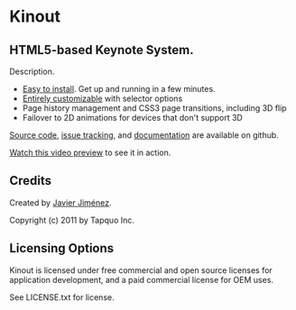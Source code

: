 Kinout
=======

HTML5-based Keynote System.
------------------------------------------------------------------
Description.

- [Easy to install](http://). Get up and running in a few minutes.
- [Entirely customizable](http://) with selector options
- Page history management and CSS3 page transitions, including 3D flip
- Failover to 2D animations for devices that don't support 3D

[Source code](http://github.com/soyjavi/kinout), [issue tracking](http://github.com/soyjavi/kinout/issues), and [documentation](http://wiki.github.com/soyjavi/kinout/) are available on github.

[Watch this video preview](http://www.tapquo.com/) to see it in action.

Credits
-------
Created by [Javier Jiménez](http://www.soyjavi.com).

Copyright (c) 2011 by Tapquo Inc.

Licensing Options
-----------------
Kinout is licensed under free commercial and open source licenses for 
application development, and a paid commercial license for OEM uses.

See LICENSE.txt for license.